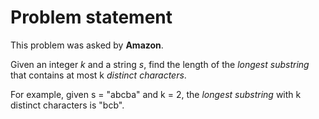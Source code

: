 Problem statement
=================
This problem was asked by **Amazon**.

Given an integer *k* and a string *s*, find the length of the *longest substring* that contains at most k *distinct characters*.

For example, given s = "abcba" and k = 2, the *longest substring* with k distinct characters is "bcb".